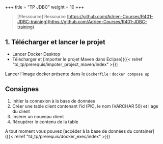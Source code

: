 +++
title = "TP JDBC"
weight = 10
+++

> [!Ressource] Ressource
> [https://github.com/Adrien-Courses/R401-JDBC-training](https://github.com/Adrien-Courses/R401-JDBC-training)

## 1. Télécharger et lancer le projet
- Lancer Docker Desktop
- Télécharger et [importer le projet Maven dans Eclipse]({{< relref "td_tp/prerequis/impoter_project_maven/index" >}})

Lancer l'image docker présente dans le `Dockerfile` : `docker compose up`

## Consignes
1. Initier la connexion à la base de données
2. Créer une table client contenant l'id (PK), le nom (VARCHAR 50) et l'age du client
3. Insérer un nouveau client
4. Récupérer le contenu de la table 

A tout moment vous pouvez [accéder à la base de données du container]({{< relref "td_tp/prerequis/docker_exec/index" >}})